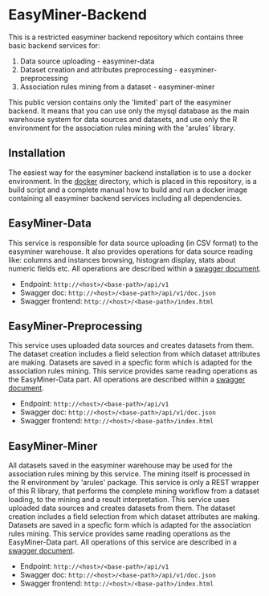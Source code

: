 # EasyMiner-Backend

This is a restricted easyminer backend repository which contains three basic backend services for:

1. Data source uploading - easyminer-data
2. Dataset creation and attributes preprocessing - easyminer-preprocessing
3. Association rules mining from a dataset - easyminer-miner

This public version contains only the 'limited' part of the easyminer backend.
It means that you can use only the mysql database as the main warehouse system for data sources and datasets,
and use only the R environment for the association rules mining with the 'arules' library.

## Installation

The easiest way for the easyminer backend installation is to use a docker environment.
In the [docker](docker) directory, which is placed in this repository, is a build script and a complete manual how to build and
run a docker image containing all easyminer backend services including all dependencies.

## EasyMiner-Data

This service is responsible for data source uploading (in CSV format) to the easyminer warehouse.
It also provides operations for data source reading like: columns and instances browsing, histogram display, stats about numeric fields etc.
All operations are described within a [swagger document](EasyMiner-Data/src/main/resources/swagger.json).

* Endpoint: `http://<host>/<base-path>/api/v1`
* Swagger doc: `http://<host>/<base-path>/api/v1/doc.json`
* Swagger frontend: `http://<host>/<base-path>/index.html`

## EasyMiner-Preprocessing

This service uses uploaded data sources and creates datasets from them.
The dataset creation includes a field selection from which dataset attributes are making.
Datasets are saved in a specfic form which is adapted for the association rules mining.
This service provides same reading operations as the EasyMiner-Data part.
All operations are described within a [swagger document](EasyMiner-Preprocessing/src/main/resources/swagger.json).

* Endpoint: `http://<host>/<base-path>/api/v1`
* Swagger doc: `http://<host>/<base-path>/api/v1/doc.json`
* Swagger frontend: `http://<host>/<base-path>/index.html`

## EasyMiner-Miner

All datasets saved in the easyminer warehouse may be used for the association rules mining by this service.
The mining itself is processed in the R environment by 'arules' package.
This service is only a REST wrapper of this R library,
that performs the complete mining workflow from a dataset loading, to the mining and a result interpretation.
This service uses uploaded data sources and creates datasets from them.
The dataset creation includes a field selection from which dataset attributes are making.
Datasets are saved in a specfic form which is adapted for the association rules mining.
This service provides same reading operations as the EasyMiner-Data part.
All operations of this service are described in a [swagger document](EasyMiner-Miner/src/main/resources/swagger.json).

* Endpoint: `http://<host>/<base-path>/api/v1`
* Swagger doc: `http://<host>/<base-path>/api/v1/doc.json`
* Swagger frontend: `http://<host>/<base-path>/index.html`
